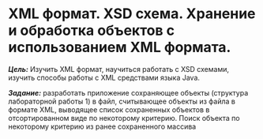 # XML формат. XSD схема. Хранение и обработка объектов с использованием XML формата.

_**Цель:**_ Изучить XML формат, научиться работать с XSD схемами, изучить способы работы с XML средствами языка Java.

_**Задание:**_ разработать приложение сохраняющее объекты (структура лабораторной работы 1) в файл, считывающее объекты
из файла в формате XML, выводящее список сохраненных объектов в отсортированном виде по некоторому критерию. Поиск
объекта по некоторому критерию из ранее сохраненного массива
